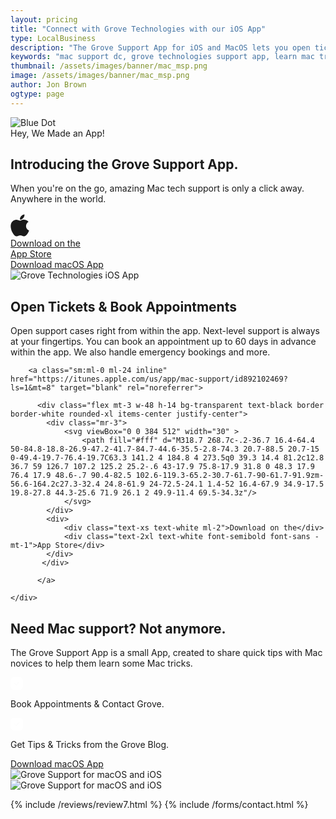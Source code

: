 ```yaml
---
layout: pricing
title: "Connect with Grove Technologies with our iOS App"
type: LocalBusiness
description: "The Grove Support App for iOS and MacOS lets you open tickets, schedule appointments and more. If you need high quality MacOS or iOS support for your business or team give us a call!" 
keywords: "mac support dc, grove technologies support app, learn mac tricks, mac novices help, amazing mac tech, ios mac support app, mac support app, ios support app, it services, it consultant, managed services, managed it services, helpdesk support, it consulting companies,"
thumbnail: /assets/images/banner/mac_msp.png
image: /assets/images/banner/mac_msp.png
author: Jon Brown
ogtype: page
---
```



<section class="relative pt-20">
<img class="hidden md:block absolute top-0 left-0 mt-24" src="{{ site.site_url }}/assets/zeus-assets/icons/dots/blue-dot-left-bars.svg" alt="Blue Dot">
<div class="relative container px-4 mx-auto text-center">
  <div class="max-w-2xl mx-auto mb-16">
	<span class="text-xs text-green-500 font-semibold">Hey, We Made an App!</span>
	<h2 class="mt-8 mb-10 text-4xl font-semibold font-heading">Introducing the Grove Support App.</h2>
	<p class="mb-10 text-xl text-gray-500">When you're on the go, amazing Mac tech support is only a click away. Anywhere in the world.</p>
	<div class="flex flex-wrap justify-center items-center mb-24">
	  <a class="mr-0 lg:mr-4 -mt-2 lg:mb-0 mb-5" href="https://itunes.apple.com/us/app/mac-support/id892102469?ls=1&mt=8" target="blank" rel="noreferrer">
	  	  <div class="flex mt-3 w-48 h-14 bg-transparent text-black border border-black rounded-xl items-center justify-center">
            <div class="mr-3">
                <svg viewBox="0 0 384 512" width="30" >
                    <path fill="currentColor" d="M318.7 268.7c-.2-36.7 16.4-64.4 50-84.8-18.8-26.9-47.2-41.7-84.7-44.6-35.5-2.8-74.3 20.7-88.5 20.7-15 0-49.4-19.7-76.4-19.7C63.3 141.2 4 184.8 4 273.5q0 39.3 14.4 81.2c12.8 36.7 59 126.7 107.2 125.2 25.2-.6 43-17.9 75.8-17.9 31.8 0 48.3 17.9 76.4 17.9 48.6-.7 90.4-82.5 102.6-119.3-65.2-30.7-61.7-90-61.7-91.9zm-56.6-164.2c27.3-32.4 24.8-61.9 24-72.5-24.1 1.4-52 16.4-67.9 34.9-17.5 19.8-27.8 44.3-25.6 71.9 26.1 2 49.9-11.4 69.5-34.3z"/>
                </svg>
            </div>
            <div>
                <div class="text-xs">Download on the</div>
                <div class="text-2xl font-semibold font-sans -mt-1">App Store</div>
            </div>
           </div>
	  </a>
	  <a class="text-xl rounded-xl border border-black py-2 px-4 mt-1" href="https://shine.grovedesigns.co/download.php?id=6" target="blank" rel="noreferrer">Download macOS App</a>
	</div>
  </div>
  <div>
	<img class="mx-auto mb-1 hidden md:block" src="{{ site.site_url }}/assets/images/app/3-devices.png" alt="Grove Technologies iOS App">
  </div>
</div>
</section>
<section class="bg-green-500 py-20 -mb-60 lg:mb-0">
<div class="container px-4 mx-auto">
  <h2 class="mb-8 md:mb-16 text-4xl lg:text-6xl font-semibold font-heading text-white">Open Tickets & Book Appointments</h2>
  <div class="flex flex-wrap items-center">
	<div class="inline-block max-w-xl mb-6 md:mb-0">
	  <p class="text-xl text-white mb-8">Open support cases right from within the app. Next-level support is always at your fingertips. You can book an appointment up to 60 days in advance within the app. We also handle emergency bookings and more.</p>
	
		<a class="sm:ml-0 ml-24 inline" href="https://itunes.apple.com/us/app/mac-support/id892102469?ls=1&mt=8" target="blank" rel="noreferrer">
		  
		  <div class="flex mt-3 w-48 h-14 bg-transparent text-black border border-white rounded-xl items-center justify-center">
            <div class="mr-3">
                <svg viewBox="0 0 384 512" width="30" >
                    <path fill="#fff" d="M318.7 268.7c-.2-36.7 16.4-64.4 50-84.8-18.8-26.9-47.2-41.7-84.7-44.6-35.5-2.8-74.3 20.7-88.5 20.7-15 0-49.4-19.7-76.4-19.7C63.3 141.2 4 184.8 4 273.5q0 39.3 14.4 81.2c12.8 36.7 59 126.7 107.2 125.2 25.2-.6 43-17.9 75.8-17.9 31.8 0 48.3 17.9 76.4 17.9 48.6-.7 90.4-82.5 102.6-119.3-65.2-30.7-61.7-90-61.7-91.9zm-56.6-164.2c27.3-32.4 24.8-61.9 24-72.5-24.1 1.4-52 16.4-67.9 34.9-17.5 19.8-27.8 44.3-25.6 71.9 26.1 2 49.9-11.4 69.5-34.3z"/>
                </svg>
            </div>
            <div>
                <div class="text-xs text-white ml-2">Download on the</div>
                <div class="text-2xl text-white font-semibold font-sans -mt-1">App Store</div>
            </div>
           </div>
		  
		  </a>
		  
	</div>
  </div>
</div>
</section>  
<section class="relative py-20 overflow-x-hidden hidden md:block">
<div class="container px-4 mx-auto">
  <div class="w-full lg:w-1/2 lg:ml-auto">
	<div class="flex flex-wrap sm:max-w-md">
	  <h2 class="mb-10 text-4xl font-semibold font-heading">Need Mac support? Not anymore.</h2>
	  <p class="mb-10 text-lg text-gray-500">The Grove Support App is a small App, created to share quick tips with Mac novices to help them learn some Mac tricks.</p>
	  <div class="flex items-center mb-8 pb-8 border-b">
		<span class="mr-6 flex items-center justify-center w-12 h-12 bg-green-500 rounded-full">
		  <svg width="20" height="20" viewbox="0 0 20 20" fill="none" xmlns="http://www.w3.org/2000/svg">
			<path fill-rule="evenodd" clip-rule="evenodd" d="M5.67 0H14.34C17.73 0 20 2.38 20 5.92V14.091C20 17.62 17.73 20 14.34 20H5.67C2.28 20 0 17.62 0 14.091V5.92C0 2.38 2.28 0 5.67 0ZM9.43 12.99L14.18 8.24C14.52 7.9 14.52 7.35 14.18 7C13.84 6.66 13.28 6.66 12.94 7L8.81 11.13L7.06 9.38C6.72 9.04 6.16 9.04 5.82 9.38C5.48 9.72 5.48 10.27 5.82 10.62L8.2 12.99C8.37 13.16 8.59 13.24 8.81 13.24C9.04 13.24 9.26 13.16 9.43 12.99Z" fill="white"></path>
		  </svg>
		</span>
		<div class="max-w-sm">
		  <p class="text-xl">Book Appointments & Contact Grove.</p>
		</div>
	  </div>
	  <div class="flex items-center">
		<span class="mr-6 flex items-center justify-center w-12 h-12 bg-green-500 rounded-full">
		  <svg width="20" height="20" viewbox="0 0 20 20" fill="none" xmlns="http://www.w3.org/2000/svg">
			<path fill-rule="evenodd" clip-rule="evenodd" d="M5.67 0H14.34C17.73 0 20 2.38 20 5.92V14.091C20 17.62 17.73 20 14.34 20H5.67C2.28 20 0 17.62 0 14.091V5.92C0 2.38 2.28 0 5.67 0ZM9.43 12.99L14.18 8.24C14.52 7.9 14.52 7.35 14.18 7C13.84 6.66 13.28 6.66 12.94 7L8.81 11.13L7.06 9.38C6.72 9.04 6.16 9.04 5.82 9.38C5.48 9.72 5.48 10.27 5.82 10.62L8.2 12.99C8.37 13.16 8.59 13.24 8.81 13.24C9.04 13.24 9.26 13.16 9.43 12.99Z" fill="white"></path>
		  </svg>
		</span>
		<div class="max-w-sm">
		  <p class="text-xl">Get Tips & Tricks from the Grove Blog.</p>
		</div>
	  </div>
	  <div class="flex items-center">
		  <a class="text-xl rounded-xl border border-black py-2 px-4 mt-14" href="https://shine.grovedesigns.co/download.php?id=6" target="blank" rel="noreferrer">Download macOS App</a>
	  </div>
	</div>
  </div>
  <img class="mt-24 w-full lg:hidden" src="{{ site.site_url }}/assets/images/app/laptop.png" alt="Grove Support for macOS and iOS">
</div>
<div class="hidden md:block md:absolute md:top-0 md:mt-32 md:-ml-10 md:left-0 h-112">
  <img class="" src="{{ site.site_url }}/assets/images/app/laptop.png" alt="Grove Support for macOS and iOS">
</div>
</section>  
      
{% include /reviews/review7.html %}
{% include /forms/contact.html %}